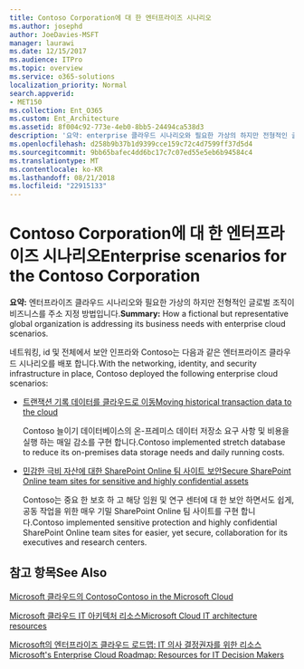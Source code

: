 ```yaml
---
title: Contoso Corporation에 대 한 엔터프라이즈 시나리오
ms.author: josephd
author: JoeDavies-MSFT
manager: laurawi
ms.date: 12/15/2017
ms.audience: ITPro
ms.topic: overview
ms.service: o365-solutions
localization_priority: Normal
search.appverid:
- MET150
ms.collection: Ent_O365
ms.custom: Ent_Architecture
ms.assetid: 8f004c92-773e-4eb0-8bb5-24494ca538d3
description: '요약: enterprise 클라우드 시나리오와 필요한 가상의 하지만 전형적인 글로벌 조직이 비즈니스를 주소 지정 방법입니다.'
ms.openlocfilehash: d258b9b37b1d9399cce159c72c4d7599ff37d5d4
ms.sourcegitcommit: 9bb65bafec4dd6bc17c7c07ed55e5eb6b94584c4
ms.translationtype: MT
ms.contentlocale: ko-KR
ms.lasthandoff: 08/21/2018
ms.locfileid: "22915133"
---
```

# <a name="enterprise-scenarios-for-the-contoso-corporation"></a><span data-ttu-id="82024-103">Contoso Corporation에 대 한 엔터프라이즈 시나리오</span><span class="sxs-lookup"><span data-stu-id="82024-103">Enterprise scenarios for the Contoso Corporation</span></span>

 <span data-ttu-id="82024-104">**요약:** 엔터프라이즈 클라우드 시나리오와 필요한 가상의 하지만 전형적인 글로벌 조직이 비즈니스를 주소 지정 방법입니다.</span><span class="sxs-lookup"><span data-stu-id="82024-104">**Summary:** How a fictional but representative global organization is addressing its business needs with enterprise cloud scenarios.</span></span>
  
<span data-ttu-id="82024-105">네트워킹, id 및 전체에서 보안 인프라와 Contoso는 다음과 같은 엔터프라이즈 클라우드 시나리오를 배포 합니다.</span><span class="sxs-lookup"><span data-stu-id="82024-105">With the networking, identity, and security infrastructure in place, Contoso deployed the following enterprise cloud scenarios:</span></span>
  
- [<span data-ttu-id="82024-106">트랜잭션 기록 데이터를 클라우드로 이동</span><span class="sxs-lookup"><span data-stu-id="82024-106">Moving historical transaction data to the cloud</span></span>](moving-historical-transaction-data-to-the-cloud.md)
    
    <span data-ttu-id="82024-107">Contoso 늘이기 데이터베이스의 온-프레미스 데이터 저장소 요구 사항 및 비용을 실행 하는 매일 감소를 구현 합니다.</span><span class="sxs-lookup"><span data-stu-id="82024-107">Contoso implemented stretch database to reduce its on-premises data storage needs and daily running costs.</span></span>
    
- [<span data-ttu-id="82024-108">민감한 극비 자산에 대한 SharePoint Online 팀 사이트 보안</span><span class="sxs-lookup"><span data-stu-id="82024-108">Secure SharePoint Online team sites for sensitive and highly confidential assets</span></span>](secure-sharepoint-online-team-sites-for-sensitive-and-highly-confidential-assets.md)
    
    <span data-ttu-id="82024-109">Contoso는 중요 한 보호 하 고 해당 임원 및 연구 센터에 대 한 보안 하면서도 쉽게, 공동 작업을 위한 매우 기밀 SharePoint Online 팀 사이트를 구현 합니다.</span><span class="sxs-lookup"><span data-stu-id="82024-109">Contoso implemented sensitive protection and highly confidential SharePoint Online team sites for easier, yet secure, collaboration for its executives and research centers.</span></span>
    
## <a name="see-also"></a><span data-ttu-id="82024-110">참고 항목</span><span class="sxs-lookup"><span data-stu-id="82024-110">See Also</span></span>

[<span data-ttu-id="82024-111">Microsoft 클라우드의 Contoso</span><span class="sxs-lookup"><span data-stu-id="82024-111">Contoso in the Microsoft Cloud</span></span>](contoso-in-the-microsoft-cloud.md)
  
[<span data-ttu-id="82024-112">Microsoft 클라우드 IT 아키텍처 리소스</span><span class="sxs-lookup"><span data-stu-id="82024-112">Microsoft Cloud IT architecture resources</span></span>](microsoft-cloud-it-architecture-resources.md)

[<span data-ttu-id="82024-113">Microsoft의 엔터프라이즈 클라우드 로드맵: IT 의사 결정권자를 위한 리소스</span><span class="sxs-lookup"><span data-stu-id="82024-113">Microsoft's Enterprise Cloud Roadmap: Resources for IT Decision Makers</span></span>](https://sway.com/FJ2xsyWtkJc2taRD)



